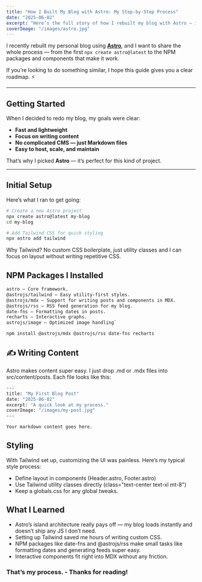 ```yaml
---
title: "How I Built My Blog with Astro: My Step-by-Step Process"
date: "2025-06-02"
excerpt: "Here’s the full story of how I rebuilt my blog with Astro — including all the tools, NPM packages, and lessons learned along the way."
coverImage: "/images/astro.jpg"
---
```


I recently rebuilt my personal blog using **[Astro](https://astro.build)**, and I want to share the whole process — from the first `npx create astro@latest` to the NPM packages and components that make it work.

If you’re looking to do something similar, I hope this guide gives you a clear roadmap. ⚡

---

## Getting Started

When I decided to redo my blog, my goals were clear:

-  **Fast and lightweight**
-  **Focus on writing content**
-  **No complicated CMS — just Markdown files**
-  **Easy to host, scale, and maintain**

That’s why I picked **Astro** — it’s perfect for this kind of project.

---

## Initial Setup

Here’s what I ran to get going:

```bash
# Create a new Astro project
npx create astro@latest my-blog
cd my-blog

# Add Tailwind CSS for quick styling
npx astro add tailwind
```

Why Tailwind?
No custom CSS boilerplate, just utility classes and I can focus on layout without writing repetitive CSS.

## NPM Packages I Installed

``` bash
astro — Core framework.
@astrojs/tailwind — Easy utility-first styles.
@astrojs/mdx — Support for writing posts and components in MDX.
@astrojs/rss — RSS feed generation for my blog.
date-fns — Formatting dates in posts.
recharts — Interactive graphs.
astrojs/image — Optimized image handling`

npm install @astrojs/mdx @astrojs/rss date-fns recharts
```
## ✍️ Writing Content
Astro makes content super easy. I just drop .md or .mdx files into src/content/posts.
Each file looks like this:

```bash
---
title: "My First Blog Post"
date: "2025-06-02"
excerpt: "A quick look at my process."
coverImage: "/images/my-post.jpg"
---

Your markdown content goes here.

```

## Styling

With Tailwind set up, customizing the UI was painless.
Here’s my typical style process:
- Define layout in components (Header.astro, Footer.astro)
- Use Tailwind utility classes directly (class="text-center text-xl mt-8")
- Keep a globals.css for any global tweaks.

##  What I Learned

- Astro’s island architecture really pays off — my blog loads instantly and doesn’t ship any JS I don’t need.
- Setting up Tailwind saved me hours of writing custom CSS.
- NPM packages like date-fns and @astrojs/rss make small tasks like formatting dates and generating feeds super easy.
- Interactive components fit right into MDX without any friction.

### That’s my process. - Thanks for reading!